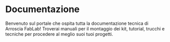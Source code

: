 # Documentazione
Benvenuto sul portale che ospita tutta la documentazione tecnica di Arroscia FabLab! Troverai manuali per il montaggio dei kit, tutorial, trucchi e tecniche per procedere al meglio suoi tuoi progetti. 
